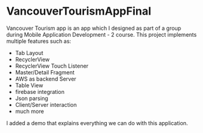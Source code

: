 # VancouverTourismAppFinal

Vancouver Tourism app is an app which I designed as part of a group during Mobile Application Development - 2 course.
This project implements multiple features such as:
- Tab Layout
- RecyclerView
- RecyclerView Touch Listener
- Master/Detail Fragment
- AWS as backend Server
- Table View
- firebase integration
- Json parsing
- Client/Server  interaction
- much more

I added a demo that explains everything we can do with this application.
